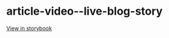 # article-video--live-blog-story

[View in storybook](https://raw.githack.com/Independent-Digital-News-and-Media-Ltd/standard-pwamp-sb/PR-768-sb/index.html?path=/story/article-video--live-blog-story)